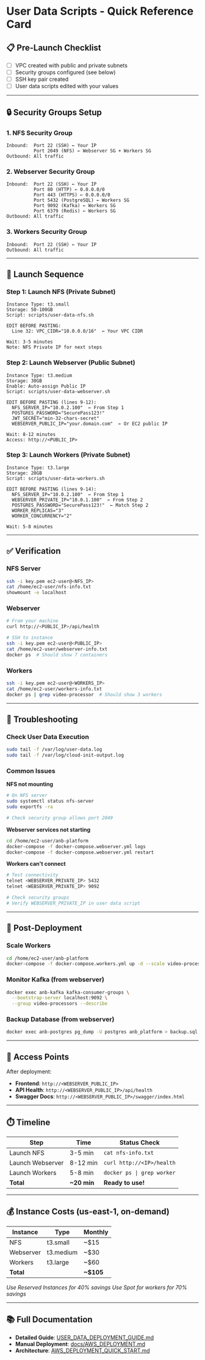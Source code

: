 # User Data Scripts - Quick Reference Card

## 📋 Pre-Launch Checklist

- [ ] VPC created with public and private subnets
- [ ] Security groups configured (see below)
- [ ] SSH key pair created
- [ ] User data scripts edited with your values

---

## 🔒 Security Groups Setup

### 1. NFS Security Group
```
Inbound:  Port 22 (SSH) ← Your IP
          Port 2049 (NFS) ← Webserver SG + Workers SG
Outbound: All traffic
```

### 2. Webserver Security Group
```
Inbound:  Port 22 (SSH) ← Your IP
          Port 80 (HTTP) ← 0.0.0.0/0
          Port 443 (HTTPS) ← 0.0.0.0/0
          Port 5432 (PostgreSQL) ← Workers SG
          Port 9092 (Kafka) ← Workers SG
          Port 6379 (Redis) ← Workers SG
Outbound: All traffic
```

### 3. Workers Security Group
```
Inbound:  Port 22 (SSH) ← Your IP
Outbound: All traffic
```

---

## 🚀 Launch Sequence

### Step 1: Launch NFS (Private Subnet)
```
Instance Type: t3.small
Storage: 50-100GB
Script: scripts/user-data-nfs.sh

EDIT BEFORE PASTING:
  Line 32: VPC_CIDR="10.0.0.0/16"  ← Your VPC CIDR

Wait: 3-5 minutes
Note: NFS Private IP for next steps
```

### Step 2: Launch Webserver (Public Subnet)
```
Instance Type: t3.medium
Storage: 30GB
Enable: Auto-assign Public IP
Script: scripts/user-data-webserver.sh

EDIT BEFORE PASTING (lines 9-12):
  NFS_SERVER_IP="10.0.2.100"  ← From Step 1
  POSTGRES_PASSWORD="SecurePass123!"
  JWT_SECRET="min-32-chars-secret"
  WEBSERVER_PUBLIC_IP="your.domain.com"  ← Or EC2 public IP

Wait: 8-12 minutes
Access: http://<PUBLIC_IP>
```

### Step 3: Launch Workers (Private Subnet)
```
Instance Type: t3.large
Storage: 20GB
Script: scripts/user-data-workers.sh

EDIT BEFORE PASTING (lines 9-14):
  NFS_SERVER_IP="10.0.2.100"  ← From Step 1
  WEBSERVER_PRIVATE_IP="10.0.1.100"  ← From Step 2
  POSTGRES_PASSWORD="SecurePass123!"  ← Match Step 2
  WORKER_REPLICAS="3"
  WORKER_CONCURRENCY="2"

Wait: 5-8 minutes
```

---

## ✅ Verification

### NFS Server
```bash
ssh -i key.pem ec2-user@<NFS_IP>
cat /home/ec2-user/nfs-info.txt
showmount -e localhost
```

### Webserver
```bash
# From your machine
curl http://<PUBLIC_IP>/api/health

# SSH to instance
ssh -i key.pem ec2-user@<PUBLIC_IP>
cat /home/ec2-user/webserver-info.txt
docker ps  # Should show 7 containers
```

### Workers
```bash
ssh -i key.pem ec2-user@<WORKERS_IP>
cat /home/ec2-user/workers-info.txt
docker ps | grep video-processor  # Should show 3 workers
```

---

## 🐛 Troubleshooting

### Check User Data Execution
```bash
sudo tail -f /var/log/user-data.log
sudo tail -f /var/log/cloud-init-output.log
```

### Common Issues

**NFS not mounting**
```bash
# On NFS server
sudo systemctl status nfs-server
sudo exportfs -ra

# Check security group allows port 2049
```

**Webserver services not starting**
```bash
cd /home/ec2-user/anb-platform
docker-compose -f docker-compose.webserver.yml logs
docker-compose -f docker-compose.webserver.yml restart
```

**Workers can't connect**
```bash
# Test connectivity
telnet <WEBSERVER_PRIVATE_IP> 5432
telnet <WEBSERVER_PRIVATE_IP> 9092

# Check security groups
# Verify WEBSERVER_PRIVATE_IP in user data script
```

---

## 📝 Post-Deployment

### Scale Workers
```bash
cd /home/ec2-user/anb-platform
docker-compose -f docker-compose.workers.yml up -d --scale video-processor=5
```

### Monitor Kafka (from webserver)
```bash
docker exec anb-kafka kafka-consumer-groups \
  --bootstrap-server localhost:9092 \
  --group video-processors --describe
```

### Backup Database (from webserver)
```bash
docker exec anb-postgres pg_dump -U postgres anb_platform > backup.sql
```

---

## 🎯 Access Points

After deployment:
- **Frontend**: `http://<WEBSERVER_PUBLIC_IP>`
- **API Health**: `http://<WEBSERVER_PUBLIC_IP>/api/health`
- **Swagger Docs**: `http://<WEBSERVER_PUBLIC_IP>/swagger/index.html`

---

## ⏱️ Timeline

| Step | Time | Status Check |
|------|------|--------------|
| Launch NFS | 3-5 min | `cat nfs-info.txt` |
| Launch Webserver | 8-12 min | `curl http://<IP>/health` |
| Launch Workers | 5-8 min | `docker ps \| grep worker` |
| **Total** | **~20 min** | **Ready to use!** |

---

## 💰 Instance Costs (us-east-1, on-demand)

| Instance | Type | Monthly |
|----------|------|---------|
| NFS | t3.small | ~$15 |
| Webserver | t3.medium | ~$30 |
| Workers | t3.large | ~$60 |
| **Total** | | **~$105** |

*Use Reserved Instances for 40% savings*
*Use Spot for workers for 70% savings*

---

## 📚 Full Documentation

- **Detailed Guide**: [USER_DATA_DEPLOYMENT_GUIDE.md](USER_DATA_DEPLOYMENT_GUIDE.md)
- **Manual Deployment**: [docs/AWS_DEPLOYMENT.md](docs/AWS_DEPLOYMENT.md)
- **Architecture**: [AWS_DEPLOYMENT_QUICK_START.md](AWS_DEPLOYMENT_QUICK_START.md)
